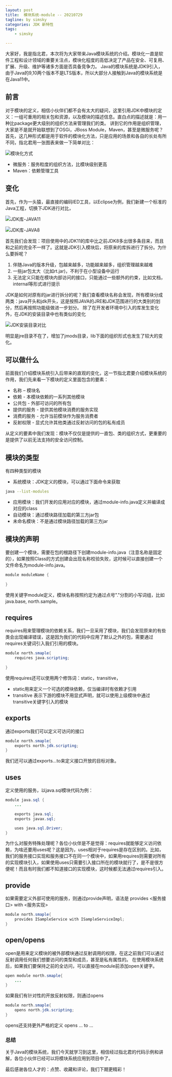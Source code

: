 ```yaml
---
layout: post
title:  模块系统-module -- 20210729
tagline: by simsky
categories: JDK 新特性
tags: 
    - simsky

---
```


大家好，我是指北君，本次将为大家带来Java模块系统的介绍。模块化一直是软件工程和设计领域的重要关注点，模块化程度的高低决定了产品在安全、可复用、扩展、升级、维护等诸多方面是否具备竞争力。
Java的模块系统是JDK9引入，由于Java的9,10两个版本不是LTS版本，所以大部分人接触到Java的模块系统是在Java11中。

<!--more-->

## 前言
对于模块的定义，相信小伙伴们都不会有太大的疑问，这里引用JDK中模块的定义：一组可重用的相关包和资源，以及模块的描述信息。直白点的描述就是：用一种比package更大级别的组织方法来管理我们的类。
讲到它的作用是组织管理，大家是不是就开始联想到了OSGi，JBoss Module，Maven，甚至是微服务呢？首先，这几种形式都是用于软件的模块化方法，只是应用的场景和各自的长处有所不同，指北君用一张图表来做一下简单对比：

![模块化方式](/assets/images/2021/simsky/jdk_module_1.png)

+ 微服务：服务粒度的组织方法，比模块级别更高
+ Maven：依赖管理工具


## 变化
首先，作为一头猿，最直接的编码IED工具，以Eclipse为例，我们新建一个标准的Java工程，切换下JDK进行对比，

![JDK库-JAVA11](/assets/images/2021/simsky/jdk_module_2.png)

![JDK库-JAVA8](/assets/images/2021/simsky/jdk_module_3.png)

首先我们会发现：项目使用中的JDK11的库中比之前JDK8多出很多条目来，而且和之前的完全不一样了。这就是JDK引入模块后，将原来的库拆进行了拆分。为什么要拆呢？

1. 伴随Java的版本升级，包越来越多，功能越来越多，组织管理越来越难
2. 一些jar包太大（比如rt.jar)，不利于在小型设备中运行
3. 无法定义只能在模块内部访问的接口，只能通过一些额外的约束，比如文档，internal等形式进行提示

JDK是如何对原有的jar进行拆分的呢？我们查看模块名称会发现，所有模块分成两类：java开头和jdk开头，这是按照JAVA的JRE和JDK范围进行的大类别的划分，然后再按照功能级做进一步划分。
除了在开发者环境中引入的库发生变化外，在JDK的安装目录中也有类似的变化

![JDK安装目录对比](/assets/images/2021/simsky/jdk_module_4.png)

明显是jre目录不在了，增加了jmods目录，lib下面的组织形式也发生了较大的变化。

## 可以做什么
前面我们介绍模块系统引入后带来的直观的变化，这一节指北君要介绍模块系统的作用，我们先来看一下模块的定义里面包含的要素：
+ 名称 – 模块名
+ 依赖 - 本模块依赖的一系列其他模块
+ 公共包 - 外部可访问的所有包
+ 提供的服务 - 提供其他模块消费的服务实现
+ 消费的服务 - 允许当前模块作为服务消费者
+ 反射权限 - 显式允许其他类通过反射访问的包的私有成员

从定义的要素中我们发现：模块不仅仅是提供的一直包、类的组织方式，更重要的是提供了以前无法支持的安全访问控制。

## 模块的类型
有四种类型的模块
+ 系统模块：JDK定义的模块，可以通过下面命令来获取
```sh
java --list-modules
```
+ 应用模块：我们开发的应用对应的模块，通过module-info.java定义并编译成对应的class
+ 自动模块：通过模块路径加载的第三方jar包
+ 未命名模块：不是通过模块路径加载的第三方jar

## 模块的声明
要创建一个模块，需要在包的根路径下创建module-info.java（注意名称是固定的），如果按照Class的方式创建会出现名称校验失败，这时候可以直接创建一个文件命名为module-info.java。
```java
module moduleName {
    
}
```

使用关键字module定义，模块名称按照约定为通过点号"."分割的小写词组，比如java.base, north.sample。

## requires
requires用来管理模块的依赖关系，我们一旦采用了模块，我们会发现原来的有些类会出现编译错误，这是因为我们的代码中应用了默认之外的包，需要通过requires关键词引入我们引用的模块。

```java
module north.smaple{
    requires java.scripting;
    
}
```

使用requires还可以使用两个修饰词：static，transitive，
+ static用来定义一个可选的模块依赖，仅当编译时有依赖才引用
+ transitive 表示下游的模块不用显式声明，就可以使用上级模块中通过transitive关键字引入的模块

## exports
通过exports我们可以定义可访问的接口

```java
module north.smaple{ 
    exports north.jdk.scripting;
}
```

我们还可以通过exports…to来定义接口开放的目标对象。

## uses
定义使用的服务，以java.sql模块代码为例：
```java
module java.sql {
    ...

    exports java.sql;
    exports javax.sql;

    uses java.sql.Driver;
}
```
为什么对服务特殊处理呢？各位小伙伴是不是觉得：requires就能够定义访问依赖，为啥还要用uses呢？这是因为，uses相对于requires是存在区别的。比如，我们的服务接口实现和服务接口不在同一个模块中，如果用requires则需要对所有的实现模块引入，如果使用uses只需要引入接口所在的模块就行了，是不是很方便呢！而且有时我们都不知道接口的实现模块，这时候都无法通过requires引入。

## provide
如果需要定义外部可使用的服务，则通过provide声明，语法是 provides <服务接口> with <服务实现>

```java
module north.smaple{
    provides ISampleService with ISampleServiceImpl;
}
```

## open/opens
open是用来定义模块的被外部模块通过反射调用的权限，在这之前我们可以通过反射调用任何我们想要访问的类型和成员，甚至是私有属性的。
在使用模块系统后，如果我们要保持之前的全访问，可以直接在module前添加open关键字。
```java
open module north.smaple{
    ...
}
```

如果我们有针对性的开放反射权限，则通过opens

```java
module north.smaple{
    opens north.jdk.scripting;
}
```

opens还支持更外严格的定义 opens ... to ...

### 总结

关于Java的模块系统，我们今天就学习到这里，相信经过指北君的代码示例和讲解，各位小伙伴已经可以将模块系统应用到项目中了。

最后感谢各位人才的：点赞、收藏和评论，我们下期更精彩！

